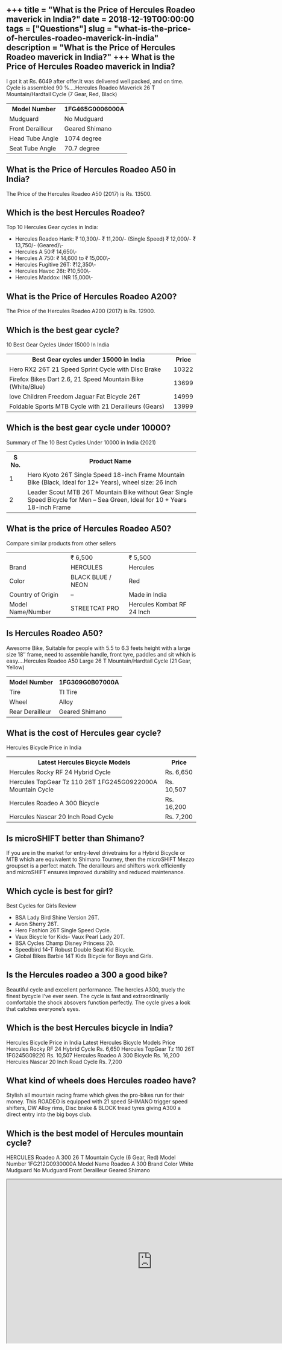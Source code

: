 +++
title = "What is the Price of Hercules Roadeo maverick in India?"
date = 2018-12-19T00:00:00
tags = ["Questions"]
slug = "what-is-the-price-of-hercules-roadeo-maverick-in-india"
description = "What is the Price of Hercules Roadeo maverick in India?"
+++
What is the Price of Hercules Roadeo maverick in India?
-------------------------------------------------------

I got it at Rs. 6049 after offer.It was delivered well packed, and on time. Cycle is assembled 90 %….Hercules Roadeo Maverick 26 T Mountain/Hardtail Cycle (7 Gear, Red, Black)

<table><tr><th>Model Number</th><th>1FG465G0006000A</th></tr><tr><td>Mudguard</td><td>No Mudguard</td></tr><tr><td>Front Derailleur</td><td>Geared Shimano</td></tr><tr><td>Head Tube Angle</td><td>1074 degree</td></tr><tr><td>Seat Tube Angle</td><td>70.7 degree</td></tr></table>

What is the Price of Hercules Roadeo A50 in India?
--------------------------------------------------

The Price of the Hercules Roadeo A50 (2017) is Rs. 13500.

Which is the best Hercules Roadeo?
----------------------------------

Top 10 Hercules Gear cycles in India:

- Hercules Roadeo Hank: ₹ 10,300/- ₹ 11,200/- (Single Speed) ₹ 12,000/- ₹ 13,750/- (Geared)\\-
- Hercules A 50:₹ 14,650\\-
- Hercules A 750: ₹ 14,600 to ₹ 15,000\\-
- Hercules Fugitive 26T: ₹12,350\\-
- Hercules Havoc 26t: ₹10,500\\-
- Hercules Maddox: INR 15,000\\-

What is the Price of Hercules Roadeo A200?
------------------------------------------

The Price of the Hercules Roadeo A200 (2017) is Rs. 12900.

Which is the best gear cycle?
-----------------------------

10 Best Gear Cycles Under 15000 In India

<table><tr><th>Best Gear cycles under 15000 in India</th><th>Price</th></tr><tr><td>Hero RX2 26T 21 Speed Sprint Cycle with Disc Brake</td><td>10322</td></tr><tr><td>Firefox Bikes Dart 2.6, 21 Speed Mountain Bike (White/Blue)</td><td>13699</td></tr><tr><td>love Children Freedom Jaguar Fat Bicycle 26T</td><td>14999</td></tr><tr><td>Foldable Sports MTB Cycle with 21 Derailleurs (Gears)</td><td>13999</td></tr></table>

Which is the best gear cycle under 10000?
-----------------------------------------

Summary of The 10 Best Cycles Under 10000 in India (2021)

<table><tr><th>S No.</th><th>Product Name</th></tr><tr><td>1</td><td>Hero Kyoto 26T Single Speed 18-inch Frame Mountain Bike (Black, Ideal for 12+ Years), wheel size: 26 inch</td></tr><tr><td>2</td><td>Leader Scout MTB 26T Mountain Bike without Gear Single Speed Bicycle for Men – Sea Green, Ideal for 10 + Years 18-inch Frame</td></tr></table>

What is the price of Hercules Roadeo A50?
-----------------------------------------

Compare similar products from other sellers

<table><tr><td></td><td>₹ 6,500</td><td>₹ 5,500</td></tr><tr><td>Brand</td><td>HERCULES</td><td>Hercules</td></tr><tr><td>Color</td><td>BLACK BLUE / NEON</td><td>Red</td></tr><tr><td>Country of Origin</td><td>–</td><td>Made in India</td></tr><tr><td>Model Name/Number</td><td>STREETCAT PRO</td><td>Hercules Kombat RF 24 Inch</td></tr></table>

Is Hercules Roadeo A50?
-----------------------

Awesome Bike, Suitable for people with 5.5 to 6.3 feets height with a large size 18″ frame, need to assemble handle, front tyre, paddles and sit which is easy….Hercules Roadeo A50 Large 26 T Mountain/Hardtail Cycle (21 Gear, Yellow)

<table><tr><th>Model Number</th><th>1FG309G0B07000A</th></tr><tr><td>Tire</td><td>TI Tire</td></tr><tr><td>Wheel</td><td>Alloy</td></tr><tr><td>Rear Derailleur</td><td>Geared Shimano</td></tr></table>

What is the cost of Hercules gear cycle?
----------------------------------------

Hercules Bicycle Price in India

<table><tr><th>Latest Hercules Bicycle Models</th><th>Price</th></tr><tr><td>Hercules Rocky RF 24 Hybrid Cycle</td><td>Rs. 6,650</td></tr><tr><td>Hercules TopGear Tz 110 26T 1FG245G0922000A Mountain Cycle</td><td>Rs. 10,507</td></tr><tr><td>Hercules Roadeo A 300 Bicycle</td><td>Rs. 16,200</td></tr><tr><td>Hercules Nascar 20 Inch Road Cycle</td><td>Rs. 7,200</td></tr></table>

Is microSHIFT better than Shimano?
----------------------------------

If you are in the market for entry-level drivetrains for a Hybrid Bicycle or MTB which are equivalent to Shimano Tourney, then the microSHIFT Mezzo groupset is a perfect match. The derailleurs and shifters work efficiently and microSHIFT ensures improved durability and reduced maintenance.

Which cycle is best for girl?
-----------------------------

Best Cycles for Girls Review

- BSA Lady Bird Shine Version 26T.
- Avon Sherry 26T.
- Hero Fashion 26T Single Speed Cycle.
- Vaux Bicycle for Kids- Vaux Pearl Lady 20T.
- BSA Cycles Champ Disney Princess 20.
- Speedbird 14-T Robust Double Seat Kid Bicycle.
- Global Bikes Barbie 14T Kids Bicycle for Boys and Girls.

Is the Hercules roadeo a 300 a good bike?
-----------------------------------------

Beautiful cycle and excellent performance. The hercles A300, truely the finest bycycle I’ve ever seen. The cycle is fast and extraordinarily comfortable the shock absovers function perfectly. The cycle gives a look that catches everyone’s eyes.

Which is the best Hercules bicycle in India?
--------------------------------------------

Hercules Bicycle Price in India Latest Hercules Bicycle Models Price Hercules Rocky RF 24 Hybrid Cycle Rs. 6,650 Hercules TopGear Tz 110 26T 1FG245G09220 Rs. 10,507 Hercules Roadeo A 300 Bicycle Rs. 16,200 Hercules Nascar 20 Inch Road Cycle Rs. 7,200

What kind of wheels does Hercules roadeo have?
----------------------------------------------

Stylish all mountain racing frame which gives the pro-bikes run for their money. This ROADEO is equipped with 21 speed SHIMANO trigger speed shifters, DW Alloy rims, Disc brake &amp; BLOCK tread tyres giving A300 a direct entry into the big boys club.

Which is the best model of Hercules mountain cycle?
---------------------------------------------------

HERCULES Roadeo A 300 26 T Mountain Cycle (6 Gear, Red) Model Number 1FG212G0930000A Model Name Roadeo A 300 Brand Color White Mudguard No Mudguard Front Derailleur Geared Shimano

<iframe allow="accelerometer; autoplay; clipboard-write; encrypted-media; gyroscope; picture-in-picture" allowfullscreen="" class="__youtube_prefs__  epyt-is-override  no-lazyload" data-no-lazy="1" data-origheight="433" data-origwidth="770" data-skipgform_ajax_framebjll="" height="433" id="_ytid_76709" loading="lazy" src="https://www.youtube.com/embed/Nitrxlkujw8?enablejsapi=1&autoplay=0&cc_load_policy=0&cc_lang_pref=&iv_load_policy=1&loop=0&modestbranding=0&rel=1&fs=1&playsinline=0&autohide=2&theme=dark&color=red&controls=1&" title="YouTube player" width="770"></iframe>